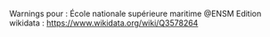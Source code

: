 Warnings pour : École nationale supérieure maritime @ENSM
Edition wikidata : https://www.wikidata.org/wiki/Q3578264 

